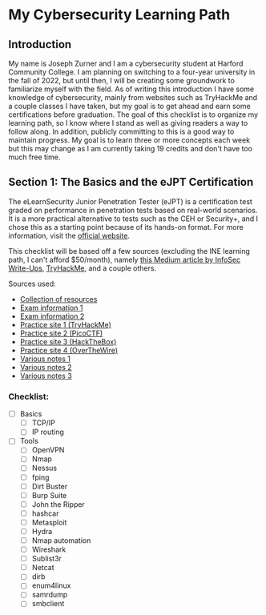 # My Cybersecurity Learning Path
## Introduction
My name is Joseph Zurner and I am a cybersecurity student at Harford Community College. I am planning on switching to a four-year university in the fall of 2022, but until then, I will be creating some groundwork to familiarize myself with the field. As of writing this introduction I have some knowledge of cybersecurity, mainly from websites such as TryHackMe and a couple classes I have taken, but my goal is to get ahead and earn some certifications before graduation. The goal of this checklist is to organize my learning path, so I know where I stand as well as giving readers a way to follow along. In addition, publicly committing to this is a good way to maintain progress. My goal is to learn three or more concepts each week but this may change as I am currently taking 19 credits and don't have too much free time.


## Section 1: The Basics and the eJPT Certification
The eLearnSecurity Junior Penetration Tester (eJPT) is a certification test graded on performance in penetration tests based on real-world scenarios. It is a more practical alternative to tests such as the CEH or Security+, and I chose this as a starting point because of its hands-on format. For more information, visit the [official website](https://elearnsecurity.com/product/ejpt-certification/).

This checklist will be based off a few sources (excluding the INE learning path, I can't afford $50/month), namely [this Medium article by InfoSec Write-Ups](https://infosecwriteups.com/ultimate-guide-to-pass-ejpt-in-the-first-attempt-by-mayur-parmar-75effc877394), [TryHackMe](https://tryhackme.com/hacktivities), and a couple others.

Sources used:
- [Collection of resources](https://docs.google.com/document/d/18ix32_14hfPg_kvxiW7aUzog8nZgFA7mu8TVEI_DEgM/edit)
- [Exam information 1](https://infosecwriteups.com/ultimate-guide-to-pass-ejpt-in-the-first-attempt-by-mayur-parmar-75effc877394)
- [Exam information 2](https://elearnsecurity.com/product/ejpt-certification/)
- [Practice site 1 (TryHackMe)](https://elearnsecurity.com/product/ejpt-certification/)
- [Practice site 2 (PicoCTF)](https://picoctf.org/)
- [Practice site 3 (HackTheBox)](https://www.hackthebox.com/)
- [Practice site 4 (OverTheWire)](https://overthewire.org/wargames/)
- [Various notes 1](https://github.com/d3m0n4l3x/eJPT)
- [Various notes 2](https://github.com/fdicarlo/eJPT)
- [Various notes 3](https://github.com/hunterluker/eJPT-notes)

### Checklist:

- [ ] Basics
  - [ ] TCP/IP
  - [ ] IP routing
- [ ] Tools
  - [ ] OpenVPN
  - [ ] Nmap
  - [ ] Nessus
  - [ ] fping
  - [ ] Dirt Buster
  - [ ] Burp Suite
  - [ ] John the Ripper
  - [ ] hashcar
  - [ ] Metasploit
  - [ ] Hydra
  - [ ] Nmap automation
  - [ ] Wireshark
  - [ ] Sublist3r
  - [ ] Netcat
  - [ ] dirb
  - [ ] enum4linux
  - [ ] samrdump
  - [ ] smbclient
